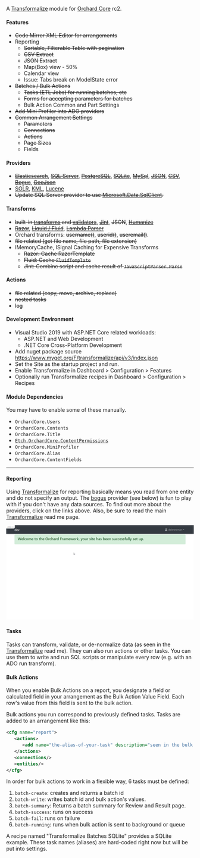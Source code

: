 A [Transformalize](https://github.com/dalenewman/Transformalize) 
module for [Orchard Core](https://github.com/OrchardCMS/OrchardCore) rc2. 

#### Features
- <strike>Code Mirror XML Editor for arrangements</strike>
- Reporting
   - <strike>Sortable, Filterable Table with pagination</strike>
   - <strike>CSV Extract</strike>
   - <strike>JSON Extract</strike>
   - Map(Box) view - 50%
   - Calendar view
   - Issue: Tabs break on ModelState error
- <strike>Batches / Bulk Actions</strike>
  - <strike>Tasks (ETL Jobs) for running batches, etc</strike>
  - <strike>Forms for accepting parameters for batches</strike>
  - Bulk Action Common and Part Settings
- <strike>Add Mini Profiler into ADO providers</strike>
- <strike>Common Arrangement Settings</strike>
  - <strike>Parameters</strike>
  - <strike>Connections</strike>
  - <strike>Actions</strike>
  - <strike>Page Sizes</strike>
  - Fields

#### Providers
- <strike>[Elasticsearch](https://github.com/dalenewman/Transformalize.Provider.Elasticsearch)</strike>, <strike>[SQL Server](https://github.com/dalenewman/Transformalize.Provider.SqlServer)</strike>, <strike>[PostgreSQL](https://github.com/dalenewman/Transformalize.Provider.PostgreSql)</strike>, <strike>[SQLite](https://github.com/dalenewman/Transformalize.Provider.SQLite)</strike>, <strike>[MySql](https://github.com/dalenewman/Transformalize.Provider.MySql)</strike>, <strike>[JSON](https://github.com/dalenewman/Transformalize.Provider.JSON)</strike>, <strike>[CSV](https://github.com/dalenewman/Transformalize.Provider.CsvHelper)</strike>, <strike>[Bogus](https://github.com/dalenewman/Transformalize.Provider.Bogus)</strike>, <strike>[GeoJson](https://github.com/dalenewman/Transformalize.Provider.GeoJson)</strike>
- [SOLR](https://github.com/dalenewman/Transformalize.Provider.SOLR), [KML](https://github.com/dalenewman/Transformalize/tree/master/Providers/Kml), [Lucene](https://github.com/dalenewman/Transformalize.Provider.Lucene)
- <strike>Update SQL Server provider to use [Microsoft.Data.SqlClient](https://www.nuget.org/packages/Microsoft.Data.SqlClient/).</strike>

#### Transforms
- <strike>built-in [transforms](https://github.com/dalenewman/Transformalize/blob/master/Containers/Autofac/Transformalize.Container.Autofac.Shared/TransformBuilder.cs) and [validators](https://github.com/dalenewman/Transformalize/blob/master/Containers/Autofac/Transformalize.Container.Autofac.Shared/ValidateBuilder.cs)</strike>, <strike>[Jint](https://github.com/dalenewman/Transformalize.Transform.Jint
)</strike>, <strike>JSON</strike>, <strike>[Humanize](https://github.com/dalenewman/Transformalize.Transform.Humanizer)</strike>
- <strike>[Razor](https://github.com/dalenewman/Transformalize.Provider.Razor)</strike>, <strike>[Liquid / Fluid](https://github.com/dalenewman/Transformalize.Transform.Fluid
)</strike>, <strike>[Lambda Parser](https://github.com/dalenewman/Transformalize.Transform.LambdaParser)</strike>
- Orchard transforms: <strike>username()</strike>, <strike>userid()</strike>, <strike>useremail()</strike>.
- <strike>file related (get file name, file path, file extension)</strike>
- IMemoryCache, ISignal Caching for Expensive Transforms
  - <strike>Razor: Cache RazorTemplate</strike>
  - <strike>Fluid: Cache `FluidTemplate`</strike>
  - <strike>Jint: Combine script and cache result of `JavaScriptParser.Parse`</strike>

#### Actions
- <strike>file related (copy, move, archive, replace)</strike>
- <strike>nested tasks</strike>
- <strike>log</strike>

#### Development Environment
- Visual Studio 2019 with ASP.NET Core related workloads:
  - ASP.NET and Web Development
  - .NET Core Cross-Platform Development
- Add nuget package source https://www.myget.org/F/transformalize/api/v3/index.json
- Set the Site as the startup project and run.
- Enable Transformalize in Dashboard > Configuration > Features
- Optionally run Transformalize recipes in Dashboard > Configuration > Recipes

#### Module Dependencies
You may have to enable some of these manually.
- `OrchardCore.Users`
- `OrchardCore.Contents`
- `OrchardCore.Title`
- [`Etch.OrchardCore.ContentPermissions`](https://github.com/EtchUK/Etch.OrchardCore.ContentPermissions)
- `OrchardCore.MiniProfiler`
- `OrchardCore.Alias`
- `OrchardCore.ContentFields`

---

#### Reporting
Using [Transformalize](https://github.com/dalenewman/Transformalize) for reporting basically means you 
read from one entity and do not specify an output.  The [bogus](https://github.com/dalenewman/Transformalize.Provider.Bogus) provider 
(see below) is fun to play with if you don't have any data sources.  To find out 
more about the providers, click on the links above.  Also, be sure to read 
the main [Transformalize](https://github.com/dalenewman/Transformalize) read me page.

![bogus report](bogus.gif)

#### Tasks
Tasks can transform, validate, or de-normalize data (as seen in the [Transformalize](https://github.com/dalenewman/Transformalize) read me).
They can also run actions or other tasks.  You can use them to write and run SQL scripts 
or manipulate every row (e.g. with an ADO run transform).

#### Bulk Actions
When you enable Bulk Actions on a report, you designate a field or calculated field 
in your arrangement as the Bulk Action Value Field.  Each row's value from 
this field is sent to the bulk action.

Bulk actions you run correspond to previously defined tasks.  Tasks are added to 
an arrangement like this:

```xml
<cfg name="report">
   <actions>
      <add name="the-alias-of-your-task" description="seen in the bulk action dropdown" />
   </actions>
   <connections/>
   <entities/>
</cfg>
```

In order for bulk actions to work in a flexible way, 6 tasks must be 
defined:

1. `batch-create`: creates and returns a batch id
2. `batch-write`: writes batch id and bulk action's values.
3. `batch-summary`: Returns a batch summary for Review and Result page.
4. `batch-success`: runs on success
5. `batch-fail`: runs on failure
6. `batch-running`: runs when bulk action is sent to background or queue

A recipe named "Transformalize Batches SQLite" provides a SQLite 
example.  These task names (aliases) are hard-coded 
right now but will be put into settings.

